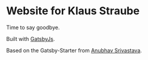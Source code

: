 # Website for Klaus Straube

Time to say goodbye.

Built with [GatsbyJs](https://www.gatsbyjs.com/).

Based on the Gatsby-Starter from [Anubhav Srivastava](https://anubhavsrivastava.github.io/gatsby-starter-grayscale/).
